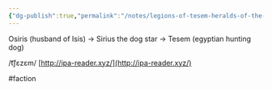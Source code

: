 ```yaml
---
{"dg-publish":true,"permalink":"/notes/legions-of-tesem-heralds-of-the-north/"}
---
```



Osiris (husband of Isis) → Sirius the dog star -> Tesem (egyptian hunting dog)

/t͡ʃɛzɛm/ [http://ipa-reader.xyz/](http://ipa-reader.xyz/)

#faction